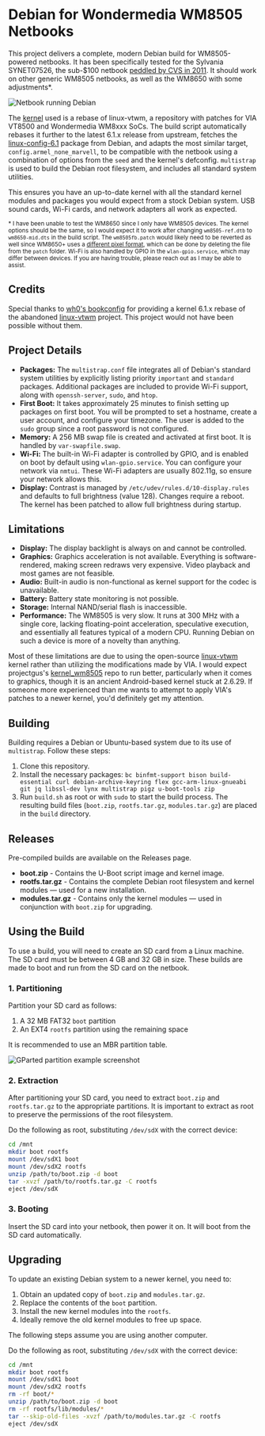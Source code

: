 # Debian for Wondermedia WM8505 Netbooks
This project delivers a complete, modern Debian build for WM8505-powered netbooks. It has been specifically tested for the Sylvania SYNET07526, the sub-$100 netbook [peddled by CVS in 2011](https://www.yourwarrantyisvoid.com/2011/01/08/hardware-pr0n-sylvania-netbook-from-cvs/). It should work on other generic WM8505 netbooks, as well as the WM8650 with some adjustments*.

![Netbook running Debian](https://i.imgur.com/73nZJa5.png)

The [kernel](https://github.com/lrussell887/linux-vtwm) used is a rebase of linux-vtwm, a repository with patches for VIA VT8500 and Wondermedia WM8xxx SoCs. The build script automatically rebases it further to the latest 6.1.x release from upstream, fetches the [linux-config-6.1](https://packages.debian.org/bookworm/armel/linux-config-6.1) package from Debian, and adapts the most similar target, `config.armel_none_marvell`, to be compatible with the netbook using a combination of options from the `seed` and the kernel's defconfig. `multistrap` is used to build the Debian root filesystem, and includes all standard system utilities.

This ensures you have an up-to-date kernel with all the standard kernel modules and packages you would expect from a stock Debian system. USB sound cards, Wi-Fi cards, and network adapters all work as expected.

<sub>\* I have been unable to test the WM8650 since I only have WM8505 devices. The kernel options should be the same, so I would expect it to work after changing `wm8505-ref.dtb` to `wm8650-mid.dts` in the build script. The `wm8505fb.patch` would likely need to be reverted as well since WM8650+ uses a [different pixel format](https://groups.google.com/d/msg/vt8500-wm8505-linux-kernel/-5V20yDM4jQ/sjlXNF8PAwAJ), which can be done by deleting the file from the `patch` folder. Wi-Fi is also handled by GPIO in the `wlan-gpio.service`, which may differ between devices. If you are having trouble, please reach out as I may be able to assist.</sub>

## Credits
Special thanks to [wh0's bookconfig](https://github.com/wh0/bookconfig) for providing a kernel 6.1.x rebase of the abandoned [linux-vtwm](https://github.com/linux-wmt/linux-vtwm) project. This project would not have been possible without them.

## Project Details
- **Packages:** The `multistrap.conf` file integrates all of Debian's standard system utilities by explicitly listing priority `important` and `standard` packages. Additional packages are included to provide Wi-Fi support, along with `openssh-server`, `sudo`, and `htop`.
- **First Boot:** It takes approximately 25 minutes to finish setting up packages on first boot. You will be prompted to set a hostname, create a user account, and configure your timezone. The user is added to the `sudo` group since a root password is not configured.
- **Memory:** A 256 MB swap file is created and activated at first boot. It is handled by `var-swapfile.swap`.
- **Wi-Fi:** The built-in Wi-Fi adapter is controlled by GPIO, and is enabled on boot by default using `wlan-gpio.service`. You can configure your network via `nmtui`. These Wi-Fi adapters are usually 802.11g, so ensure your network allows this.
- **Display:** Contrast is managed by `/etc/udev/rules.d/10-display.rules` and defaults to full brightness (value 128). Changes require a reboot. The kernel has been patched to allow full brightness during startup.

## Limitations
- **Display:** The display backlight is always on and cannot be controlled.
- **Graphics:** Graphics acceleration is not available. Everything is software-rendered, making screen redraws very expensive. Video playback and most games are not feasible.
- **Audio:** Built-in audio is non-functional as kernel support for the codec is unavailable.
- **Battery:** Battery state monitoring is not possible.
- **Storage:** Internal NAND/serial flash is inaccessible.
- **Performance:** The WM8505 is very slow. It runs at 300 MHz with a single core, lacking floating-point acceleration, speculative execution, and essentially all features typical of a modern CPU. Running Debian on such a device is more of a novelty than anything.

Most of these limitations are due to using the open-source [linux-vtwm](https://github.com/linux-wmt/linux-vtwm) kernel rather than utilizing the modifications made by VIA. I would expect projectgus's [kernel_wm8505](https://github.com/projectgus/kernel_wm8505) repo to run better, particularly when it comes to graphics, though it is an ancient Android-based kernel stuck at 2.6.29. If someone more experienced than me wants to attempt to apply VIA's patches to a newer kernel, you'd definitely get my attention.

## Building
Building requires a Debian or Ubuntu-based system due to its use of `multistrap`. Follow these steps:
1. Clone this repository.
2. Install the necessary packages: `bc binfmt-support bison build-essential curl debian-archive-keyring flex gcc-arm-linux-gnueabi git jq libssl-dev lynx multistrap pigz u-boot-tools zip`
3. Run `build.sh` as root or with `sudo` to start the build process. The resulting build files (`boot.zip`, `rootfs.tar.gz`, `modules.tar.gz`) are placed in the `build` directory.

## Releases
Pre-compiled builds are available on the Releases page.
- **boot.zip** - Contains the U-Boot script image and kernel image.
- **rootfs.tar.gz** - Contains the complete Debian root filesystem and kernel modules — used for a new installation.
- **modules.tar.gz** - Contains only the kernel modules — used in conjunction with `boot.zip` for upgrading.

## Using the Build
To use a build, you will need to create an SD card from a Linux machine. The SD card must be between 4 GB and 32 GB in size. These builds are made to boot and run from the SD card on the netbook.
### 1. Partitioning
Partition your SD card as follows:
1. A 32 MB FAT32 `boot` partition
2. An EXT4 `rootfs` partition using the remaining space

It is recommended to use an MBR partition table.

![GParted partition example screenshot](https://i.imgur.com/gRDMqo1.png)

### 2. Extraction
After partitioning your SD card, you need to extract `boot.zip` and `rootfs.tar.gz` to the appropriate partitions. It is important to extract as root to preserve the permissions of the root filesystem.

Do the following as root, substituting `/dev/sdX` with the correct device:
```bash
cd /mnt
mkdir boot rootfs
mount /dev/sdX1 boot
mount /dev/sdX2 rootfs
unzip /path/to/boot.zip -d boot
tar -xvzf /path/to/rootfs.tar.gz -C rootfs
eject /dev/sdX
```

### 3. Booting
Insert the SD card into your netbook, then power it on. It will boot from the SD card automatically.

## Upgrading
To update an existing Debian system to a newer kernel, you need to:
1. Obtain an updated copy of `boot.zip` and `modules.tar.gz`.
2. Replace the contents of the `boot` partition.
3. Install the new kernel modules into the `rootfs`.
4. Ideally remove the old kernel modules to free up space.

The following steps assume you are using another computer.

Do the following as root, substituting `/dev/sdX` with the correct device:
```bash
cd /mnt
mkdir boot rootfs
mount /dev/sdX1 boot
mount /dev/sdX2 rootfs
rm -rf boot/*
unzip /path/to/boot.zip -d boot
rm -rf rootfs/lib/modules/*
tar --skip-old-files -xvzf /path/to/modules.tar.gz -C rootfs
eject /dev/sdX
```
